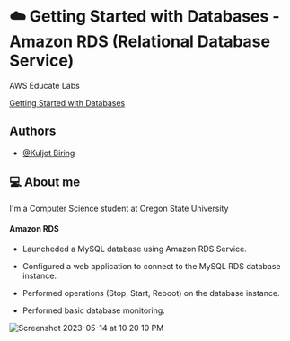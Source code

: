 
# ☁️ Getting Started with Databases - Amazon RDS (Relational Database Service)

AWS Educate Labs

[Getting Started with Databases](https://www.credly.com/badges/739d792d-d9c7-4286-a061-a28f54291359/public_url)
## Authors

- [@Kuljot Biring](https://www.github.com/kuljotbiring)


## 💻 About me

I'm a Computer Science student at Oregon State University

#### Amazon RDS

* Launcheded a MySQL database using Amazon RDS Service.

* Configured a web application to connect to the MySQL RDS database instance.

* Performed operations (Stop, Start, Reboot) on the database instance.

* Performed basic database monitoring.

![Screenshot 2023-05-14 at 10 20 10 PM](https://github.com/kuljotbiring/AWS-Getting-Started-with-Databases/assets/34665034/d44cce6f-daf5-4114-bde3-275e14a77e99)
